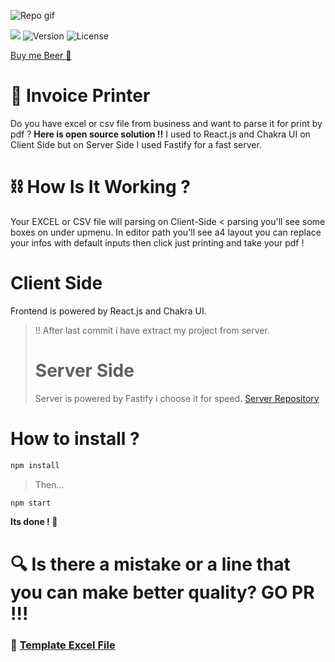 ![Repo gif](https://raw.githubusercontent.com/jack5341/invoice-printer-client/v2/media/MOSHED-2021-2-11-23-7-55.gif)<br/>
<p>
<a href="https://invoiceprinter.com/"><img src="https://img.shields.io/badge/-invoiceprinter-017180?style=flat&logo=Google-Chrome&logoColor=white"/></a>
<img alt="Version" src="https://img.shields.io/badge/version-0.8.0-blue.svg?cacheSeconds=2592000" />
<img alt="License" src="https://img.shields.io/github/license/jack5341/invoice-printer-client"/>
<p>

[Buy me Beer 🍺](https://paypal.me/nedimakar5341)

# 📜 Invoice Printer 

Do you have excel or csv file from business and want to parse it for print by pdf  ?
**Here is open source solution !!**
I used to React.js and Chakra UI on Client Side but on Server Side I used Fastify for a fast server. 

# ⛓ How Is It Working ? 
Your EXCEL or CSV file will parsing on Client-Side < parsing you'll see some boxes on under upmenu.
In editor path you'll see a4 layout you can replace your infos with default inputs then click just printing and take your pdf !  

# Client Side
Frontend is powered by React.js and Chakra UI.

> !! After last commit i have extract my project from server. 
> # Server Side
> Server is powered by Fastify i choose it for speed.
> <a target="_blank" href="https://github.com/jack5341/invoice-printer-server">Server Repository</a>

# How to install ?

```sh
npm install
```
> Then...
```sh
npm start
```
**Its done ! 🎉**

# 🔍 Is there a mistake or a line that you can make better quality? GO PR !!!

### 🔫 <a target="_blank" href="https://github.com/jack5341/invoice-printer-client/blob/v2/media/templatefile.xlsx?raw=true">Template Excel File</a>
